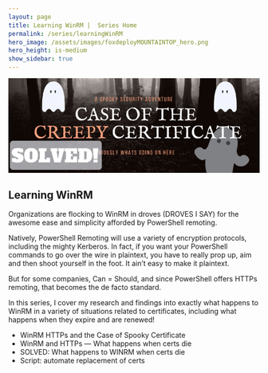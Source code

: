 ```yaml
---
layout: page
title: Learning WinRM |  Series Home
permalink: /series/learningWinRM
hero_image: /assets/images/foxdeployMOUNTAINTOP_hero.png
hero_height: is-medium
show_sidebar: true
---
```


![Depicts many scary ghosts and states 'PowerShell and WinRM Certificates](images/the-case-of-the-ghost-certificate-p2.png)

## Learning WinRM


Organizations are flocking to WinRM in droves (DROVES I SAY) for the awesome ease and simplicity afforded by PowerShell remoting.

Natively, PowerShell Remoting will use a variety of encryption protocols, including the mighty Kerberos.  In fact, if you want your PowerShell commands to go over the wire in plaintext, you have to really prop up, aim and then shoot yourself in the foot.  It ain’t easy to make it plaintext.

But for some companies, Can = Should, and since PowerShell offers HTTPs remoting, that becomes the de facto standard.

In this series, I cover my research and findings into exactly what happens to WinRM in a variety of situations related to certificates, including what happens when they expire and are renewed!

* WinRM HTTPs and the Case of Spooky Certificate
* WinRM and HTTPs — What happens when certs die
* SOLVED: What happens to WINRM when certs die
* Script: automate replacement of certs